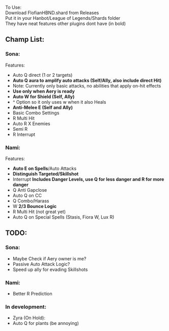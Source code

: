 To Use:  
Download FlofianHBND.shard from Releases  
Put it in your Hanbot/League of Legends/Shards folder  
They have neat features other plugins dont have (in bold)

## Champ List:
### Sona:
Features:
- Auto Q direct (1 or 2 targets)
- **Auto Q aura to amplify auto attacks (Self/Ally, also include direct Hit)**
- Note: Currently only basic attacks, no abilities that apply on-hit effects
- **Use only when Aery is ready**
- **Auto W for Shield (Self, Ally)**
- ^ Option so it only uses w when it also Heals
- **Anti-Melee E (Self and Ally)**
- Basic Combo Settings
- R Multi Hit
- Auto R X Enemies
- Semi R
- R Interrupt

### Nami:
Features:
- **Auto E on Spells**/Auto Attacks
- **Distinguish Targeted/Skillshot**
- Interrupt **Includes Danger Levels, use Q for less danger and R for more danger**
- Q Anti Gapclose
- Auto Q on CC
- Q Combo/Harass
- W **2/3 Bounce Logic**
- R Multi Hit (not great yet)
- Auto Q on Special Spells (Stasis, Fiora W, Lux R)


## TODO:
### Sona:
- Maybe Check if Aery owner is me?
- Passive Auto Attack Logic?
- Speed up ally for evading Skillshots

### Nami:
- Better R Prediction


### In development:
- Zyra (On Hold):
- Auto Q for plants (be annoying)
